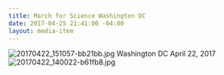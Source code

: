```yaml
---
title: March for Science Washington DC
date: 2017-04-25 21:41:00 -04:00
layout: media-item
---
```


![20170422_151057-bb21bb.jpg](/uploads/20170422_151057-bb21bb.jpg)
Washington DC April 22, 2017
![20170422_140022-b61fb8.jpg](/uploads/20170422_140022-b61fb8.jpg)